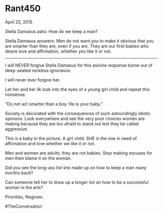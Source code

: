 # Rant450


April 25, 2015

Stella Damasus asks: How do we keep a man?

Stella Damasus answers: Men do not want you to make it obvious that you are smarter than they are, even if you are. They are our first babies who desire love and affirmation, whether you like it or not.

***
I will NEVER forgive Stella Damasus for this asinine response borne out of deep-seated reckless ignorance.

I will never ever forgive her.

Let her and her ilk look into the eyes of a young girl child and repeat this nonsense:

"Do not act smarter than a boy. He is your baby."

Society is decorated with the consequences of such astoundingly idiotic opinions. Look everywhere and see the very poor choices women are making because they are too afraid to stand out lest they be called aggressive.

This is a baby in the picture. A girl child. SHE is the one in need of affirmation and love whether we like it or not.

Men and women are adults; they are not babies. Stop making excuses for men then blame it on the woman.

Did you see the long-ass list she made up on how to keep a man many months back?

Can someone tell her to draw up a longer list on how to be a successful woman in the arts?

Priorities, Negroes.

#TheConversation